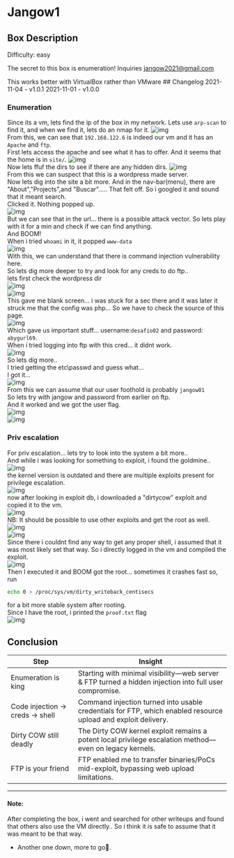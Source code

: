 # Jangow1
## Box Description
Difficulty: easy

The secret to this box is enumeration! Inquiries jangow2021@gmail.com

This works better with VirtualBox rather than VMware ## Changelog 2021-11-04 - v1.0.1 2021-11-01 - v1.0.0

### Enumeration
Since its a vm, lets find the ip of the box in my network.
Lets use `arp-scan` to find it, and when we find it, lets do an nmap for it.
![img](./ss/arp.png)\
From this, we can see that `192.168.122.6` is indeed our vm and it has an `Apache` and `ftp`.\
First lets access the apache and see what it has to offer. And it seems that the home is in `site/`.
![img](./ss/site.png)\
Now lets ffuf the dirs to see if there are any hidden dirs.
![img](./ss/ffuf.png)\
From this we can suspect that this is a wordpress made server.\
Now lets dig into the site a bit more. And in the nav-bar(menu), there are "About","Projects",and "Buscar"..... That felt off. So i googled it and sound that it meant search.\
Clicked it. Nothing popped up. \
![img](./ss/buscar.png)\
But we can see that in the url... there is a possible attack vector. So lets play with it for a min and check if we can find anything.\
And BOOM!\
When i tried `whoami` in it, it popped `www-data`\
![img](./ss/whoami.png)\
With this, we can understand that there is command injection vulnerability here.\
So lets dig more deeper to try and look for any creds to do ftp..\
lets first check the wordpress dir\
![img](./ss/wordpress.png)\
![img](./ss/conf.png)\
This gave me blank screen... i was stuck for a sec there and it was later it struck me that the config was php... So we have to check the source of this page.\
![img](./ss/creds.png)\
Which gave us important stuff... username:`desafio02` and password: `abygurl69`.\
When i tried logging into ftp with this cred... it didnt work.\
![img](./ss/desaf.png)\
So lets dig more..\
I tried getting the etc\passwd and guess what...\
I got it...\
![img](./ss/passwd.png)\
From this we can assume that our user foothold is probably `jangow01`\
So lets try with jangow and password from earlier on ftp.\
And it worked and we got the user flag.\
![img](./ss/ftp.png)\
![img](./ss/user.png)
### Priv escalation
For priv escalation... lets try to look into the system a bit more..\
And while i was looking for something to exploit, i found the goldmine..\
![img](./ss/kernel.png)\
the kernel version is outdated and there are multiple exploits present for privilege escalation.\
![img](./ss/exploits.png)\
now after looking in exploit db, i downloaded a "dirtycow" exploit and copied it to the vm.\
![img](./ss/cow.png)\
NB: It should be possible to use other exploits and get the root as well.\
![img](./ss/tmp.png)\
![img](./ss/expftp.png)\
Since there i couldnt find any way to get any proper shell, i assumed that it was most likely set that way. So i directly logged in the vm and compiled the exploit.\
![img](./ss/compile.png)\
Then I executed it and BOOM got the root... sometimes it crashes fast so, run
```bash
echo 0 > /proc/sys/vm/dirty_writeback_centisecs
```
for a bit more stable system after rooting.\
Since I have the root, i printed the `proof.txt` flag\
![img](./ss/proof.png)
## Conclusion
| Step                           | Insight                                                                                                       |
| ------------------------------ | ------------------------------------------------------------------------------------------------------------- |
| Enumeration is king            | Starting with minimal visibility—web server & FTP turned a hidden injection into full user compromise.    |
| Code injection → creds → shell | Command injection turned into usable credentials for FTP, which enabled resource upload and exploit delivery. |
| Dirty COW still deadly         | The Dirty COW kernel exploit remains a potent local privilege escalation method—even on legacy kernels.       |
| FTP is your friend             | FTP enabled me to transfer binaries/PoCs mid-exploit, bypassing web upload limitations.                      |

---
#### Note: 
After completing the box, i went and searched for other writeups and found that others also use the VM directly.. So i think it is safe to assume that it was meant to be that way.
- Another one down, more to go🎯.